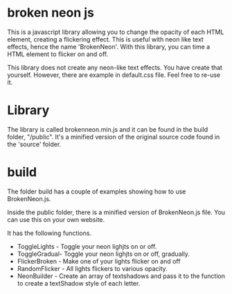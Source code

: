 # broken neon js
This is a javascript library allowing you to change the opacity of each HTML element, creating a flickering effect. 
This is useful with neon like text effects, hence the name 'BrokenNeon'. With this library, you can time a HTML element to flicker on and off.

This library does not create any neon-like text effects. You have create that yourself. However, there are example in default.css file. Feel free to re-use it.

# Library
The library is called brokenneon.min.js and it can be found in the build folder, "/public". It's a minified version of the original source code found in the 'source' folder.

# build
The folder build has a couple of examples showing how to use BrokenNeon.js.

Inside the public folder, there is a minified version of BrokenNeon.js file. You can use this on your own website.

It has the following functions.

- ToggleLights - Toggle your neon lighjts on or off.
- ToggleGradual- Toggle your neon lighjts on or off, gradually.
- FlickerBroken - Make one of your lights flicker on and off
- RandomFlicker - All lights flickers to various opacity.
- NeonBuilder - Create an array of textshadows and pass it to the function to create a textShadow style of each letter.
